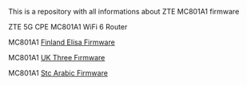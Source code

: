 This is a repository with all informations about ZTE MC801A1 firmware

ZTE 5G CPE MC801A1 WiFi 6 Router

MC801A1 [Finland Elisa Firmware](https://mega.nz/file/zuQl2LAA#lXQ9f1WF2c6KmgatqUmlmYvtZWwxfaGpzBMY54rG5ac)

MC801A1 [UK Three Fırmware ](https://mega.nz/file/GmBBFaBY#7Rs8mE4WPY9J92JeoSvs4-MTvAQdkHWJPPLBPRCVec4)

MC801A1 [Stc Arabic Firmware](https://mega.nz/file/frYFUL4Y#FjPPVWXJbiNwld9WbhDG88DEF8IzZwmq1ndipLFVAss)
